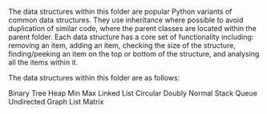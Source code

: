 The data structures within this folder are popular Python variants of common data structures. They use inheritance where possible to avoid duplication of similar code, where the parent classes are located within the parent folder. Each data structure has a core set of functionality including: removing an item, adding an item, checking the size of the structure, finding/peeking an item on the top or bottom of the structure, and analysing all the items within it.

The data structures within this folder are as follows:

Binary Tree
Heap
Min
Max
Linked List
Circular
Doubly
Normal
Stack
Queue
Undirected Graph
List
Matrix
